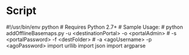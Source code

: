 # Script
#!/usr/bin/env python # Requires Python 2.7+ # Sample Usage: # python addOfflineBasemaps.py -u &lt;destinationPortal> -o &lt;portalAdmin> #                              -s &lt;portalPassword> -f &lt;destFolder> #                              -a &lt;agoUsername> -p &lt;agoPassword> import urllib import json import argparse
